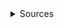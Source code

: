 <details>
<summary>Sources</summary>
1. NC State Logo: https://brand.ncsu.edu/downloads/

2. Hurricane Lee Image: https://www.washingtonpost.com/weather/2023/09/06/hurricane-lee-storm-category5-track/

3. Css for grid: https://grid.layoutit.com/?id=brYlRca

</details>
